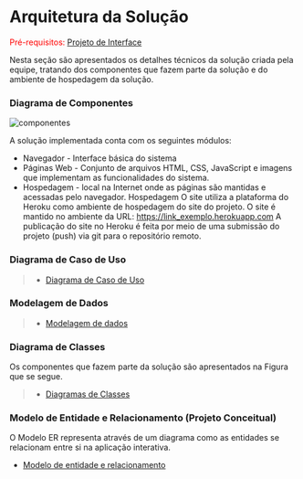 # Arquitetura da Solução

<span style="color:red">Pré-requisitos: <a href="3-Projeto de Interface.md"> Projeto de Interface</a></span>

Nesta seção são apresentados os detalhes técnicos da solução criada pela equipe, tratando dos componentes que fazem parte da solução e do ambiente de hospedagem da solução.

### Diagrama de Componentes

![componentes](https://user-images.githubusercontent.com/103227669/198908242-5d5c3521-84c9-40b2-990c-292338817a89.png)

A solução implementada conta com os seguintes módulos:
- Navegador - Interface básica do sistema 
- Páginas Web - Conjunto de arquivos HTML, CSS, JavaScript e imagens que implementam as funcionalidades do sistema.
- Hospedagem - local na Internet onde as páginas são mantidas e acessadas pelo navegador. 
Hospedagem
O site utiliza a plataforma do Heroku como ambiente de hospedagem do site do projeto. O site é mantido no ambiente da URL: 
https://link_exemplo.herokuapp.com 
A publicação do site no Heroku é feita por meio de uma submissão do projeto (push) via git para o repositório remoto.

### Diagrama de Caso de Uso

> - [Diagrama de Caso de Uso](img/DiagramaCasoDeUso.jpg "Figura 9: Diagrama de Caso de Uso")

### Modelagem de Dados

> - [Modelagem de dados](img/modeloBancoDados.jpeg)
### Diagrama de Classes

Os componentes que fazem parte da solução são apresentados na Figura que se segue.

> - [Diagramas de Classes](img/modeloClasses.jpeg)

### Modelo de Entidade e Relacionamento (Projeto Conceitual)

O Modelo ER representa através de um diagrama como as entidades se relacionam entre si na aplicação interativa.

- [Modelo de entidade e relacionamento](img/modeloEntidadeRelacionamento.jpeg)


